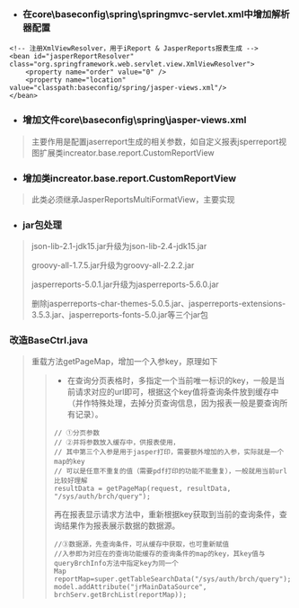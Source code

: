 * ### 在core\baseconfig\spring\springmvc-servlet.xml中增加解析器配置

```
<!-- 注册XmlViewResolver，用于iReport & JasperReports报表生成 -->
<bean id="jasperReportResolver" class="org.springframework.web.servlet.view.XmlViewResolver">
    <property name="order" value="0" />
    <property name="location" value="classpath:baseconfig/spring/jasper-views.xml"/>
</bean>
```

* ### 增加文件core\baseconfig\spring\jasper-views.xml

> 主要作用是配置jaserreport生成的相关参数，如自定义报表jsperreport视图扩展类increator.base.report.CustomReportView

* ### 增加类increator.base.report.CustomReportView

> 此类必须继承JasperReportsMultiFormatView，主要实现

* ### jar包处理

> json-lib-2.1-jdk15.jar升级为json-lib-2.4-jdk15.jar
>
> groovy-all-1.7.5.jar升级为groovy-all-2.2.2.jar
>
> jasperreports-5.0.1.jar升级为jasperreports-5.6.0.jar
>
> 删除jasperreports-char-themes-5.0.5.jar、jasperreports-extensions-3.5.3.jar、jasperreports-fonts-5.0.jar等三个jar包

### 改造BaseCtrl.java

> 重载方法getPageMap，增加一个入参key，原理如下
>
> > * 在查询分页表格时，多指定一个当前唯一标识的key，一般是当前请求对应的url即可，根据这个key值将查询条件放到缓存中（并作特殊处理，去掉分页查询信息，因为报表一般是要查询所有记录）。
> >
> > ```
> > // ①分页参数
> > // ②并将参数放入缓存中，供报表使用，
> > // 其中第三个入参是用于jasper打印，需要额外增加的入参，实际就是一个map的key
> > // 可以是任意不重复的值（需要pdf打印的功能不能重复），一般就用当前url比较好理解
> > resultData = getPageMap(request, resultData, "/sys/auth/brch/query");
> > ```
> >
> > 再在报表显示请求方法中，重新根据key获取到当前的查询条件，查询结果作为报表展示数据的数据源。
> >
> > ```
> > //③数据源，先查询条件，可从缓存中获取，也可重新赋值
> > //入参即为对应在的查询功能缓存的查询条件的map的key，其key值与queryBrchInfo方法中指定key为同一个
> > Map reportMap=super.getTableSearchData("/sys/auth/brch/query");
> > model.addAttribute("jrMainDataSource", brchServ.getBrchList(reportMap));
> > ```



